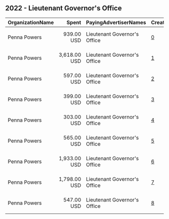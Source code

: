 ## 2022 - Lieutenant Governor's Office 
|OrganizationName|Spent|PayingAdvertiserNames|CreativeUrls|Impressions|Genders|AgeBrackets|CountryCodes|BillingAddresses|CandidateBallotInformation|
|:---|---:|:---|:---|---:|:---|:---|:---|:---|:---|
|Penna Powers|939.00 USD|Lieutenant Governor's Office|[0](https://www.snap.com/political-ads/asset/2eaca4f0760f54801f25ed70a4db22328bd97ad7f5927e4039d660434d85d264?mediaType=mp4)|189,537||18-34|united states|"1706 S Major St.,Salt Lake City,84115,US"||
|Penna Powers|3,618.00 USD|Lieutenant Governor's Office|[1](https://www.snap.com/political-ads/asset/db274b5d4f1f89f7a8227c0a91ae9a2fc94b7d9276f67d78d2528d2a8f5b513f?mediaType=mp4)|534,965||18-24|united states|"1706 S Major St.,Salt Lake City,84115,US"||
|Penna Powers|597.00 USD|Lieutenant Governor's Office|[2](https://www.snap.com/political-ads/asset/7a33193736cae559ab15d299397063af1242838aa32ab8387e8e6edc44682f16?mediaType=mp4)|121,515||18-34|united states|"1706 S Major St.,Salt Lake City,84115,US"||
|Penna Powers|399.00 USD|Lieutenant Governor's Office|[3](https://www.snap.com/political-ads/asset/9ca902f01a317a014773401ad1d8fe96384be974faad7ff2288db5507c873297?mediaType=mp4)|32,124||18-24|united states|"1706 S Major St.,Salt Lake City,84115,US"||
|Penna Powers|303.00 USD|Lieutenant Governor's Office|[4](https://www.snap.com/political-ads/asset/3e4c6b0a3b73507aca4df800413b85916fcbbf31b0cedcd6701f948db311af50?mediaType=mp4)|24,301||18-24|united states|"1706 S Major St.,Salt Lake City,84115,US"||
|Penna Powers|565.00 USD|Lieutenant Governor's Office|[5](https://www.snap.com/political-ads/asset/7a33193736cae559ab15d299397063af1242838aa32ab8387e8e6edc44682f16?mediaType=mp4)|116,260||18-34|united states|"1706 S Major St.,Salt Lake City,84115,US"||
|Penna Powers|1,933.00 USD|Lieutenant Governor's Office|[6](https://www.snap.com/political-ads/asset/3e4c6b0a3b73507aca4df800413b85916fcbbf31b0cedcd6701f948db311af50?mediaType=mp4)|275,068||18-24|united states|"1706 S Major St.,Salt Lake City,84115,US"||
|Penna Powers|1,798.00 USD|Lieutenant Governor's Office|[7](https://www.snap.com/political-ads/asset/9ca902f01a317a014773401ad1d8fe96384be974faad7ff2288db5507c873297?mediaType=mp4)|257,859||18-24|united states|"1706 S Major St.,Salt Lake City,84115,US"||
|Penna Powers|547.00 USD|Lieutenant Governor's Office|[8](https://www.snap.com/political-ads/asset/db274b5d4f1f89f7a8227c0a91ae9a2fc94b7d9276f67d78d2528d2a8f5b513f?mediaType=mp4)|43,992||18-24|united states|"1706 S Major St.,Salt Lake City,84115,US"||
